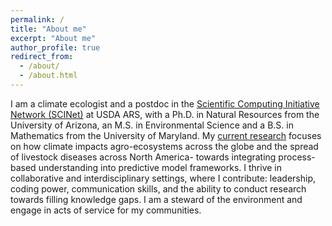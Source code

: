 ```yaml
---
permalink: /
title: "About me"
excerpt: "About me"
author_profile: true
redirect_from: 
  - /about/
  - /about.html
---
```


I am a climate ecologist and a postdoc in the [Scientific Computing Initiative Network (SCINet)](https://scinet.usda.gov/) at USDA ARS, with a Ph.D. in Natural Resources from the University of Arizona, an M.S. in Environmental Science and a B.S. in Mathematics from the University of Maryland. My [current research](https://scinet.usda.gov/stories/2021/04/15/Hudson.html) focuses on how climate impacts agro-ecosystems across the globe and the spread of livestock diseases across North America- towards integrating process-based understanding into predictive model frameworks. I thrive in collaborative and interdisciplinary settings, where I contribute: leadership, coding power, communication skills, and the ability to conduct research towards filling knowledge gaps. I am a steward of the environment and engage in acts of service for my communities.
